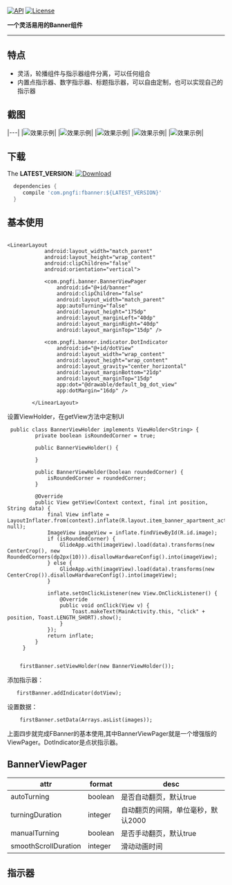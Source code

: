 [![API](https://img.shields.io/badge/API-11%2B-blue.svg?style=flat)](https://android-arsenal.com/api?level=11)
[![License](http://img.shields.io/badge/License-Apache%202.0-brightgreen.svg?style=flat)](https://opensource.org/licenses/Apache-2.0)

**一个灵活易用的Banner组件**
****

## 特点
- 灵活，轮播组件与指示器组件分离，可以任何组合
- 内置点指示器、数字指示器、标题指示器，可以自由定制，也可以实现自己的指示器


## 截图
|---|
|![效果示例](https://github.com/pngfi/FBanner/blob/master/art/1.png)|
|![效果示例](https://github.com/pngfi/FBanner/blob/master/art/2.png)|
|![效果示例](https://github.com/pngfi/FBanner/blob/master/art/3.png)|
|![效果示例](https://github.com/pngfi/FBanner/blob/master/art/4.png)|
|![效果示例](https://github.com/pngfi/FBanner/blob/master/art/5.png)|

## 下载
The **LATEST_VERSION**: [![Download](https://api.bintray.com/packages/pngfi/maven/fbanner/images/download.svg)](https://bintray.com/pngfi/maven/fbanner/_latestVersion)
```groovy
  dependencies {
     compile 'com.pngfi:fbanner:${LATEST_VERSION}'
  }
```
## 基本使用
```

<LinearLayout
            android:layout_width="match_parent"
            android:layout_height="wrap_content"
            android:clipChildren="false"
            android:orientation="vertical">

            <com.pngfi.banner.BannerViewPager
                android:id="@+id/banner"
                android:clipChildren="false"
                android:layout_width="match_parent"
                app:autoTurning="false"
                android:layout_height="175dp"
                android:layout_marginLeft="40dp"
                android:layout_marginRight="40dp"
                android:layout_marginTop="15dp" />

            <com.pngfi.banner.indicator.DotIndicator
                android:id="@+id/dotView"
                android:layout_width="wrap_content"
                android:layout_height="wrap_content"
                android:layout_gravity="center_horizontal"
                android:layout_marginBottom="21dp"
                android:layout_marginTop="15dp"
                app:dot="@drawable/default_bg_dot_view"
                app:dotMargin="16dp" />

        </LinearLayout>

```

设置ViewHolder，在getView方法中定制UI
```
 public class BannerViewHolder implements ViewHolder<String> {
         private boolean isRoundedCorner = true;

         public BannerViewHolder() {

         }

         public BannerViewHolder(boolean roundedCorner) {
             isRoundedCorner = roundedCorner;
         }

         @Override
         public View getView(Context context, final int position, String data) {
             final View inflate = LayoutInflater.from(context).inflate(R.layout.item_banner_apartment_activity, null);
             ImageView imageView = inflate.findViewById(R.id.image);
             if (isRoundedCorner) {
                 GlideApp.with(imageView).load(data).transforms(new CenterCrop(), new RoundedCorners(dp2px(10))).disallowHardwareConfig().into(imageView);
             } else {
                 GlideApp.with(imageView).load(data).transforms(new CenterCrop()).disallowHardwareConfig().into(imageView);
             }

             inflate.setOnClickListener(new View.OnClickListener() {
                 @Override
                 public void onClick(View v) {
                     Toast.makeText(MainActivity.this, "click" + position, Toast.LENGTH_SHORT).show();
                 }
             });
             return inflate;
         }
     }


    firstBanner.setViewHolder(new BannerViewHolder());

```
添加指示器：

```
   firstBanner.addIndicator(dotView);
```
设置数据：
```
    firstBanner.setData(Arrays.asList(images));
```
上面四步就完成FBanner的基本使用,其中BannerViewPager就是一个增强版的ViewPager。DotIndicator是点状指示器。

## BannerViewPager

 attr | format | desc
  -------- | ---|---
  autoTurning|boolean|是否自动翻页，默认true
  turningDuration|integer|自动翻页的间隔，单位毫秒，默认2000
  manualTurning|boolean|是否手动翻页，默认true
  smoothScrollDuration|integer|滑动动画时间

## 指示器

